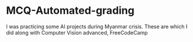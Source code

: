 # MCQ-Automated-grading
I was practicing some AI projects during Myanmar crisis. These are which I did along with Computer Vision advanced, FreeCodeCamp
